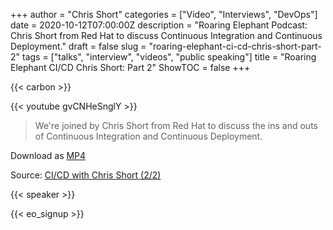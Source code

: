 +++
author = "Chris Short"
categories = ["Video", "Interviews", "DevOps"]
date = 2020-10-12T07:00:00Z
description = "Roaring Elephant Podcast: Chris Short from Red Hat to discuss Continuous Integration and Continuous Deployment."
draft = false
slug = "roaring-elephant-ci-cd-chris-short-part-2"
tags = ["talks", "interview", "videos", "public speaking"]
title = "Roaring Elephant CI/CD Chris Short: Part 2"
ShowTOC = false
+++

{{< carbon >}}

{{< youtube gvCNHeSnglY >}}

> We're joined by Chris Short from Red Hat to discuss the ins and outs of Continuous Integration and Continuous Deployment.

Download as [MP4](https://c.chrisshort.net/file/chrisshort/CI_CD-with-Chris-Short-2_2.mp4)

Source: [CI/CD with Chris Short (2/2)](https://youtu.be/gvCNHeSnglY)

{{< speaker >}}

{{< eo_signup >}}